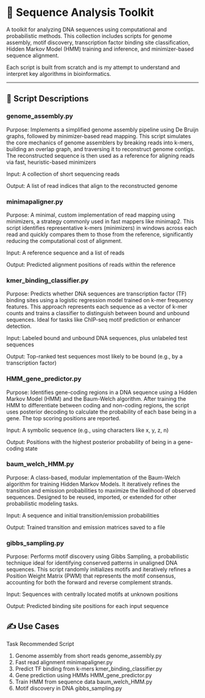 # 🧬 Sequence Analysis Toolkit

A  toolkit for analyzing DNA sequences using computational and probabilistic methods. This collection includes scripts for genome assembly, motif discovery, transcription factor binding site classification, Hidden Markov Model (HMM) training and inference, and minimizer-based sequence alignment.

Each script is built from scratch and is my attempt to understand and interpret key algorithms in bioinformatics.

---

## 📜 Script Descriptions
### genome_assembly.py
Purpose:
Implements a simplified genome assembly pipeline using De Bruijn graphs, followed by minimizer-based read mapping.
This script simulates the core mechanics of genome assemblers by breaking reads into k-mers, building an overlap graph, and traversing it to reconstruct genome contigs. The reconstructed sequence is then used as a reference for aligning reads via fast, heuristic-based minimizers

Input: A collection of short sequencing reads

Output: A list of read indices that align to the reconstructed genome

### minimapaligner.py
Purpose:
A minimal, custom implementation of read mapping using minimizers, a strategy commonly used in fast mappers like minimap2.
This script identifies representative k-mers (minimizers) in windows across each read and quickly compares them to those from the reference, significantly reducing the computational cost of alignment.

Input: A reference sequence and a list of reads

Output: Predicted alignment positions of reads within the reference

### kmer_binding_classifier.py
Purpose:
Predicts whether DNA sequences are transcription factor (TF) binding sites using a logistic regression model trained on k-mer frequency features.
This approach represents each sequence as a vector of k-mer counts and trains a classifier to distinguish between bound and unbound sequences. Ideal for tasks like ChIP-seq motif prediction or enhancer detection.

Input: Labeled bound and unbound DNA sequences, plus unlabeled test sequences

Output: Top-ranked test sequences most likely to be bound (e.g., by a transcription factor)

### HMM_gene_predictor.py
Purpose:
Identifies gene-coding regions in a DNA sequence using a Hidden Markov Model (HMM) and the Baum-Welch algorithm.
After training the HMM to differentiate between coding and non-coding regions, the script uses posterior decoding to calculate the probability of each base being in a gene. The top scoring positions are reported.

Input: A symbolic sequence (e.g., using characters like x, y, z, n)

Output: Positions with the highest posterior probability of being in a gene-coding state

### baum_welch_HMM.py
Purpose:
A class-based, modular implementation of the Baum-Welch algorithm for training Hidden Markov Models.
It iteratively refines the transition and emission probabilities to maximize the likelihood of observed sequences. Designed to be reused, imported, or extended for other probabilistic modeling tasks.

Input: A sequence and initial transition/emission probabilities

Output: Trained transition and emission matrices saved to a file

### gibbs_sampling.py
Purpose:
Performs motif discovery using Gibbs Sampling, a probabilistic technique ideal for identifying conserved patterns in unaligned DNA sequences.
This script randomly initializes motifs and iteratively refines a Position Weight Matrix (PWM) that represents the motif consensus, accounting for both the forward and reverse complement strands.

Input: Sequences with centrally located motifs at unknown positions

Output: Predicted binding site positions for each input sequence

## ✍️ Use Cases
Task	Recommended Script
1. Genome assembly from short reads	genome_assembly.py
2. Fast read alignment	minimapaligner.py
3. Predict TF binding from k-mers	kmer_binding_classifier.py
4. Gene prediction using HMMs	HMM_gene_predictor.py
5. Train HMM from sequence data	baum_welch_HMM.py
6. Motif discovery in DNA	gibbs_sampling.py


